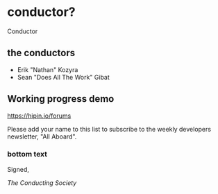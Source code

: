 # conductor?
Conductor

## the conductors
- Erik "Nathan" Kozyra
- Sean "Does All The Work" Gibat

## Working progress demo
https://hipin.io/forums

Please add your name to this list to subscribe to the weekly developers newsletter, "All Aboard".

### bottom text
Signed,

_The Conducting Society_
